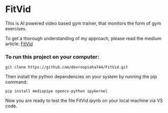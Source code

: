 # **FitVid**
This is AI powered video based gym trainer, that monitors the form of gym exercises. 

To get a thorough understanding of my approach, please read the medium article: [FitVid](https://medium.com/@datafreakai/fitvid-ai-powered-visual-gym-42336427f5c1)

### **To run this project on your computer:**
```
git clone https://github.com/devroopsaha744/FitVid.git
```
Then install the python dependencies on your system by running the pip  command:
```
pip install mediapipe opencv-python ipykernel
```
Now you are ready to test the file FitVid.ipynb on your local machine via VS code.

